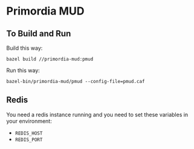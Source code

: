 # Primordia MUD

## To Build and Run

Build this way:

```
bazel build //primordia-mud:pmud
```

Run this way:

```
bazel-bin/primordia-mud/pmud --config-file=pmud.caf 
```

## Redis

You need a redis instance running and you need to set these variables in your environment:

- `REDIS_HOST`
- `REDIS_PORT`

